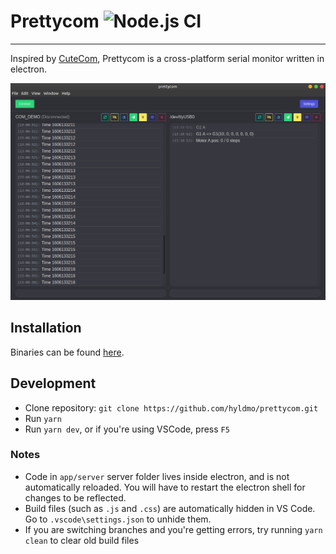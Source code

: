 # Prettycom ![Node.js CI](https://github.com/hyldmo/prettycom/workflows/Node.js%20CI/badge.svg)
----
Inspired by [CuteCom](https://gitlab.com/cutecom/cutecom/), Prettycom is a cross-platform serial monitor written in electron.

![Screenshot](./screenshot.png)

## Installation
Binaries can be found [here](https://github.com/hyldmo/prettycom/releases).

## Development
- Clone repository: `git clone https://github.com/hyldmo/prettycom.git`
- Run `yarn`
- Run `yarn dev`, or if you're using VSCode, press `F5`

### Notes
- Code in `app/server` server folder lives inside electron, and is not automatically reloaded.
You will have to restart the electron shell for changes to be reflected.
- Build files (such as `.js` and `.css`) are automatically hidden in VS Code. Go to `.vscode\settings.json` to unhide them.
- If you are switching branches and you're getting errors, try running `yarn clean` to clear old build files
